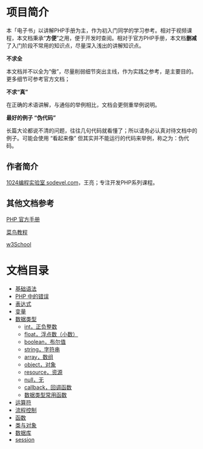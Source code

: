# 项目简介

本「电子书」以讲解PHP手册为主，作为初入门同学的学习参考。相对于视频课程，本文档秉承“**方便**”之用，便于开发时查阅。相对于官方PHP手册，本文档**删减**了入门阶段不常用的知识点，尽量深入浅出的讲解知识点。

**不求全**

本文档并不以全为“傲”，尽量削弱细节突出主线，作为实践之参考，是主要目的。更多细节可参考官方文档；

**不求“真”**

在正确的术语讲解，与通俗的举例相比，文档会更侧重举例说明。

**最好的例子 “伪代码”**

长篇大论都说不清的问题，往往几句代码就看懂了；所以请务必认真对待文档中的例子。可能会使用 “看起来像” 但其实并不能运行的代码来举例，称之为：伪代码。

## 作者简介

[1024编程实验室 sodevel.com](http://www.sodevel.com)，王亮；专注开发PHP系列课程。

## 其他文档参考

[PHP 官方手册](https://www.php.net/manual/zh/langref.php)

[菜鸟教程](https://www.runoob.com/php/php-tutorial.html)

[w3School](https://www.w3school.com.cn/php/index.asp)

# 文档目录

- [基础语法](grammer.md)
- [PHP 中的错误](errors.md)
- [表达式](expression.md)
- [变量](variable.md)
- [数据类型](types.md)
  - [int，正负整数](types/int.md)
  - [float，浮点数（小数）](types/float.md)
  - [boolean，布尔值](types/boolean.md)
  - [string，字符串](types/string.md)
  - [array，数组](types/array.md)
  - [object，对象](types/object.md)
  - [resource，资源](types/resource.md)
  - [null，无](types/null.md)
  - [callback，回调函数](types/callback.md)
  - [数据类型常用函数](types/function.md)
- [运算符](operator.md)
- [流程控制](control.md)
- [函数](function.md)
- [类与对象](class.md)
- [数据库](database.md)
- [session](session.md)